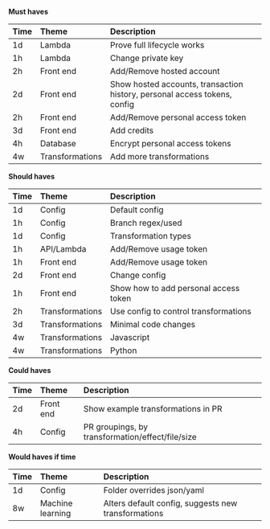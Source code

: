 <b>Must haves

| Time  | Theme             | Description |
|:------|:------------------|:------------|
| 1d    | Lambda            | Prove full lifecycle works
| 1h    | Lambda            | Change private key
| 2h    | Front end         | Add/Remove hosted account
| 2d    | Front end         | Show hosted accounts, transaction history, personal access tokens, config
| 2h    | Front end         | Add/Remove personal access token
| 3d    | Front end         | Add credits
| 4h    | Database          | Encrypt personal access tokens
| 4w    | Transformations   | Add more transformations


<b>Should haves

| Time  | Theme             | Description |
|:------|:------------------|:------------|
| 1d    | Config            | Default config
| 1h    | Config            | Branch regex/used
| 1d    | Config            | Transformation types
| 1h    | API/Lambda        | Add/Remove usage token
| 1h    | Front end         | Add/Remove usage token
| 2d    | Front end         | Change config
| 1h    | Front end         | Show how to add personal access token
| 2h    | Transformations   | Use config to control transformations
| 3d    | Transformations   | Minimal code changes
| 4w    | Transformations   | Javascript
| 4w    | Transformations   | Python


<b>Could haves

| Time  | Theme             | Description |
|:------|:------------------|:------------|
| 2d    | Front end         | Show example transformations in PR
| 4h    | Config            | PR groupings, by transformation/effect/file/size


<b>Would haves if time

| Time  | Theme             | Description |
|:------|:------------------|:------------|
| 1d    | Config            | Folder overrides json/yaml
| 8w    | Machine learning  | Alters default config, suggests new transformations
